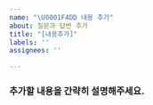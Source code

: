 ```yaml
---
name: "\U0001F4DD 내용 추가"
about: 질문과 답변 추가
title: "[내용추가]"
labels: ''
assignees: ''

---
```


### 추가할 내용을 간략히 설명해주세요.
